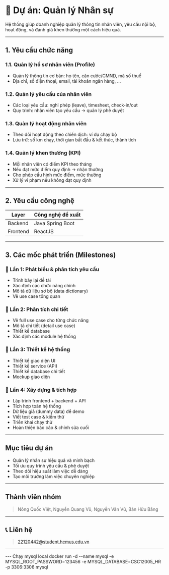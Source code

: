 # 📌 Dự án: Quản lý Nhân sự

Hệ thống giúp doanh nghiệp quản lý thông tin nhân viên, yêu cầu nội bộ, hoạt động, và đánh giá khen thưởng một cách hiệu quả.

---

##  1. Yêu cầu chức năng

### 1.1. Quản lý hồ sơ nhân viên (Profile)
- Quản lý thông tin cơ bản: họ tên, căn cước/CMND, mã số thuế
- Địa chỉ, số điện thoại, email, tài khoản ngân hàng, …

### 1.2. Quản lý yêu cầu của nhân viên
- Các loại yêu cầu: nghỉ phép (leave), timesheet, check-in/out
- Quy trình: nhân viên tạo yêu cầu → quản lý phê duyệt

### 1.3. Quản lý hoạt động nhân viên
- Theo dõi hoạt động theo chiến dịch: ví dụ chạy bộ
- Lưu trữ: số km chạy, thời gian bắt đầu & kết thúc, thành tích

### 1.4. Quản lý khen thưởng (KPI)
- Mỗi nhân viên có điểm KPI theo tháng
- Nếu đạt mức điểm quy định → nhận thưởng
- Cho phép cấu hình mức điểm, mức thưởng
- Xử lý vi phạm nếu không đạt quy định

---

##  2. Yêu cầu công nghệ

| Layer     | Công nghệ đề xuất     |
|-----------|------------------------|
| Backend   | Java Spring Boot |
| Frontend  | ReactJS                |

---

##  3. Các mốc phát triển (Milestones)

### 🔹 Lần 1: Phát biểu & phân tích yêu cầu
- Trình bày lại đề tài
- Xác định các chức năng chính
- Mô tả dữ liệu sơ bộ (data dictionary)
- Vẽ use case tổng quan

### 🔹 Lần 2: Phân tích chi tiết
- Vẽ full use case cho từng chức năng
- Mô tả chi tiết (detail use case)
- Thiết kế database
- Xác định các module hệ thống

### 🔹 Lần 3: Thiết kế hệ thống
- Thiết kế giao diện UI
- Thiết kế service (API)
- Thiết kế database chi tiết
- Mockup giao diện

### 🔹 Lần 4: Xây dựng & tích hợp
- Lập trình frontend + backend + API
- Tích hợp toàn hệ thống
- Dữ liệu giả (dummy data) để demo
- Viết test case & kiểm thử
- Triển khai chạy thử 
- Hoàn thiện báo cáo & chỉnh sửa cuối

---

##  Mục tiêu dự án
- Quản lý nhân sự hiệu quả và minh bạch
- Tối ưu quy trình yêu cầu & phê duyệt
- Theo dõi hiệu suất làm việc dễ dàng
- Tạo môi trường làm việc chuyên nghiệp

---

##  Thành viên nhóm
> Nông Quốc Việt, Nguyễn Quang Vũ, Nguyễn Văn Vũ, Bàn Hữu Bằng
---

## 📞 Liên hệ
> 22120442@student.hcmus.edu.vn

---
--- Chạy mysql local
docker run -d --name mysql -e MYSQL_ROOT_PASSWORD=123456 -e MYSQL_DATABASE=CSC12005_HR -p 3306:3306 mysql